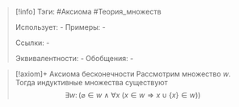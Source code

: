 > [!info]
> Тэги: #Аксиома #Теория_множеств   
> 
> Использует: *-*
> Примеры: *-*
> 
> Ссылки: *-*
> 
> Эквивалентности: *-*
> Обобщения: *-*

> [!axiom]+ Аксиомa бесконечности
> Рассмотрим множество $w$. Тогда индуктивные множества существуют
> $$\exists w\colon \bigl(\varnothing \in w \ \land \ \forall x \ (x \in w \Rightarrow x \cup \{x\} \in w) \bigr)$$